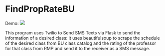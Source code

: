 # FindPropRateBU


Demo:
![](demo.GIF)



This program uses Twilio to Send SMS Texts via Flask to send the information of a desired class: it uses beautifulsoup to scrape the schedule of the desired class from BU class catalog and the rating of the professor for that class from RMP and send it to the receiver as a SMS message.
